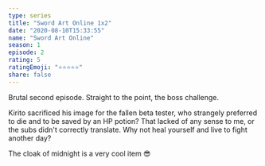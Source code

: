 ```yaml
---
type: series
title: "Sword Art Online 1x2"
date: "2020-08-10T15:33:55"
name: "Sword Art Online"
season: 1
episode: 2
rating: 5
ratingEmoji: "⭐️⭐️⭐️⭐️⭐️"
share: false
---
```


Brutal second episode. Straight to the point, the boss challenge.

Kirito sacrificed his image for the fallen beta tester, who strangely preferred to die and to be saved by an HP potion? That lacked of any sense to me, or the subs didn't correctly translate. Why not heal yourself and live to fight another day?

The cloak of midnight is a very cool item 😎
